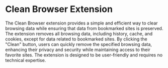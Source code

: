 # Clean Browser Extension

The Clean Browser extension provides a simple and efficient way to clear browsing data while ensuring that data from bookmarked sites is preserved. The extension removes all browsing data, including history, cache, and cookies, except for data related to bookmarked sites. By clicking the "Clean" button, users can quickly remove the specified browsing data, enhancing their privacy and security while maintaining access to their favorite sites. The extension is designed to be user-friendly and requires no technical expertise.
